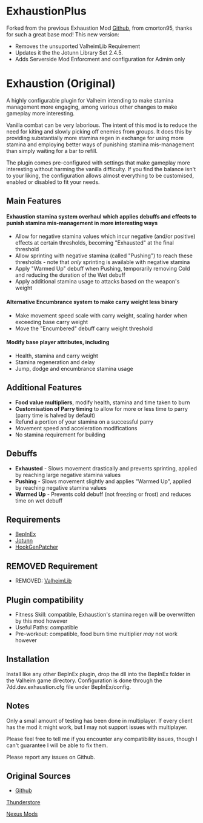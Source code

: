 # ExhaustionPlus

Forked from the previous Exhaustion Mod [Github](https://github.com/cmorton95/Exhaustion), from cmorton95, thanks for such a great base mod!
This new version:
* Removes the unsuported ValheimLib Requirement
* Updates it the the Jotunn Library Set 2.4.5.
* Adds Serverside Mod Enforcment and configuration for Admim only

# Exhaustion (Original)
A highly configurable plugin for Valheim intending to make stamina management more engaging, among various other changes to make gameplay more interesting.

Vanilla combat can be very laborious. The intent of this mod is to reduce the need for kiting and slowly picking off enemies from groups. It does this by providing substantially more stamina regen in exchange for using more stamina and employing better ways of punishing stamina mis-management than simply waiting for a bar to refill.

The plugin comes pre-configured with settings that make gameplay more interesting without harming the vanilla difficulty. If you find the balance isn't to your liking, the configuration allows almost everything to be customised, enabled or disabled to fit your needs.

## Main Features
#### Exhaustion stamina system overhaul which applies debuffs and effects to punish stamina mis-management in more interesting ways
* Allow for negative stamina values which incur negative (and/or positive) effects at certain thresholds, becoming "Exhausted" at the final threshold
* Allow sprinting with negative stamina (called "Pushing") to reach these thresholds - note that *only* sprinting is available with negative stamina
* Apply "Warmed Up" debuff when Pushing, temporarily removing Cold and reducing the duration of the Wet debuff
* Apply additional stamina usage to attacks based on the weapon's weight

#### Alternative Encumbrance system to make carry weight less binary
* Make movement speed scale with carry weight, scaling harder when exceeding base carry weight
* Move the "Encumbered" debuff carry weight threshold

#### Modify base player attributes, including    
* Health, stamina and carry weight
* Stamina regeneration and delay
* Jump, dodge and encumbrance stamina usage

## Additional Features
* **Food value multipliers**, modify health, stamina and time taken to burn
* **Customisation of Parry timing** to allow for more or less time to parry (parry time is halved by default)
* Refund a portion of your stamina on a successful parry
* Movement speed and acceleration modifications
* No stamina requirement for building

## Debuffs
* **Exhausted** - Slows movement drastically and prevents sprinting, applied by reaching large negative stamina values
* **Pushing** - Slows movement slightly and applies "Warmed Up", applied by reaching negative stamina values
* **Warmed Up** - Prevents cold debuff (not freezing or frost) and reduces time on wet debuff

## Requirements
* [BepInEx](https://valheim.thunderstore.io/package/denikson/BepInExPack_Valheim/)
* [Jotunn](https://valheim.thunderstore.io/package/ValheimModding/Jotunn/)
* [HookGenPatcher](https://valheim.thunderstore.io/package/ValheimModding/HookGenPatcher/)

## REMOVED Requirement
* REMOVED: [ValheimLib](https://valheim.thunderstore.io/package/ValheimModding/ValheimLib/)

## Plugin compatibility
* Fitness Skill: compatible, Exhaustion's stamina regen will be overwritten by this mod however
* Useful Paths: compatible
* Pre-workout: compatible, food burn time multiplier *may* not work however

## Installation
Install like any other BepInEx plugin, drop the dll into the BepInEx folder in the Valheim game directory. Configuration is done through the 7dd.dev.exhaustion.cfg file under BepInEx/config.

## Notes
Only a small amount of testing has been done in multiplayer. If every client has the mod it might work, but I may not support issues with multiplayer.

Please feel free to tell me if you encounter any compatibility issues, though I can't guarantee I will be able to fix them.

Please report any issues on Github.

## Original Sources

* [Github](https://github.com/cmorton95/Exhaustion)

[Thunderstore](https://valheim.thunderstore.io/package/etaks/Exhaustion/)

[Nexus Mods](https://www.nexusmods.com/valheim/mods/297)
